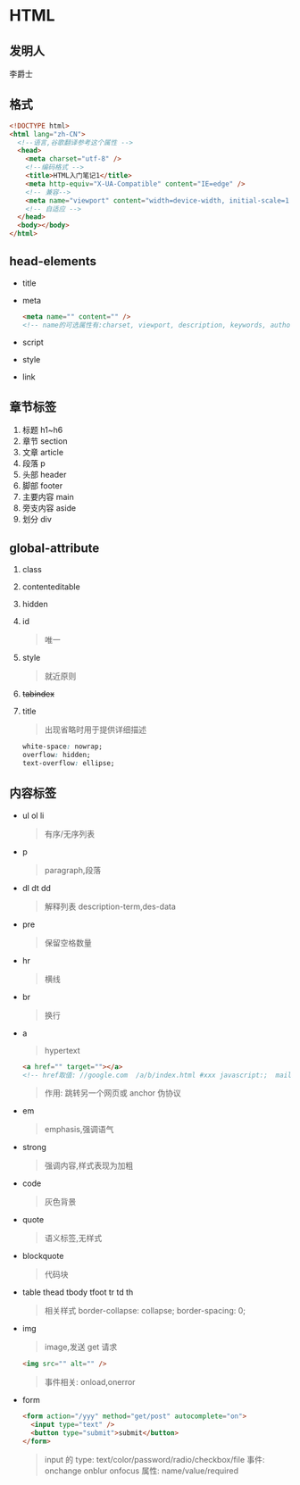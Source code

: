 # HTML

## 发明人

李爵士

## 格式

```html
<!DOCTYPE html>
<html lang="zh-CN">
  <!--语言,谷歌翻译参考这个属性 -->
  <head>
    <meta charset="utf-8" />
    <!--编码格式 -->
    <title>HTML入门笔记1</title>
    <meta http-equiv="X-UA-Compatible" content="IE=edge" />
    <!-- 兼容-->
    <meta name="viewport" content="width=device-width, initial-scale=1.0" />
    <!-- 自适应 -->
  </head>
  <body></body>
</html>
```

## head-elements

- title
- meta

  ```html
  <meta name="" content="" />
  <!-- name的可选属性有:charset, viewport, description, keywords, author-->
  ```

- script
- style
- link

## 章节标签

1. 标题 h1~h6
2. 章节 section
3. 文章 article
4. 段落 p
5. 头部 header
6. 脚部 footer
7. 主要内容 main
8. 旁支内容 aside
9. 划分 div

## global-attribute

1. class
2. contenteditable
3. hidden
4. id
   > 唯一
5. style
   > 就近原则
6. ~~tabindex~~
7. title

   > 出现省略时用于提供详细描述

   ```css
   white-space: nowrap;
   overflow: hidden;
   text-overflow: ellipse;
   ```

## 内容标签

- ul ol li
  > 有序/无序列表
- p
  > paragraph,段落
- dl dt dd
  > 解释列表 description-term,des-data
- pre
  > 保留空格数量
- hr
  > 横线
- br
  > 换行
- a
  > hypertext
  ```html
  <a href="" target=""></a>
  <!-- href取值: //google.com  /a/b/index.html #xxx javascript:;  mailto:.com  tel:123324;-->
  ```
  > 作用: 跳转另一个网页或 anchor 伪协议
- em
  > emphasis,强调语气
- strong
  > 强调内容,样式表现为加粗
- code
  > 灰色背景
- quote
  > 语义标签,无样式
- blockquote
  > 代码块
- table thead tbody tfoot tr td th
  > 相关样式 border-collapse: collapse; border-spacing: 0;
- img
  > image,发送 get 请求
  ```html
  <img src="" alt="" />
  ```
  > 事件相关: onload,onerror
- form

  ```html
  <form action="/yyy" method="get/post" autocomplete="on">
    <input type="text" />
    <button type="submit">submit</button>
  </form>
  ```

  > input 的 type: text/color/password/radio/checkbox/file
  > 事件: onchange onblur onfocus
  > 属性: name/value/required
